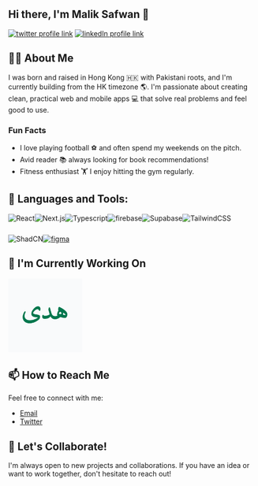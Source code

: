 ## Hi there, I'm Malik Safwan 👋

<!-- [![youtube channel link](https://img.shields.io/badge/YouTube-FF0000?style=for-the-badge&logo=youtube&logoColor=white)](put link here) -->
<!-- [![discord server link](https://img.shields.io/badge/Discord-7289DA?style=for-the-badge&logo=discord&logoColor=white)](put link here) -->
<!-- [![instagram profile link](https://img.shields.io/badge/Instagram-E4405F?style=for-the-badge&logo=instagram&logoColor=white)](put link here) -->
[![twitter profile link](https://img.shields.io/badge/Twitter-1DA1F2?style=for-the-badge&logo=twitter&logoColor=white)](https://twitter.com/safwanmalikkk)
[![linkedIn profile link](https://img.shields.io/badge/LinkedIn-094A90?style=for-the-badge&logo=twitter&logoColor=white)](https://www.linkedin.com/in/maliksafwann/)

## 🙋‍♂️ About Me

I was born and raised in Hong Kong 🇭🇰 with Pakistani roots, and I'm currently building from the HK timezone 🌎. I'm passionate about creating clean, practical web and mobile apps 💻 that solve real problems and feel good to use.

### Fun Facts
- I love playing football ⚽ and often spend my weekends on the pitch.
- Avid reader 📚 always looking for book recommendations!
- Fitness enthusiast 🏋️ I enjoy hitting the gym regularly.

## 🔨 Languages and Tools:

<a href="https://reactjs.org/" target="_blank"> <img align="left" alt="React" height ="42px" src="https://cdn.jsdelivr.net/gh/devicons/devicon/icons/react/react-original.svg"></a>
<a href="https://nextjs.org/" target="_blank"> <img align="left" alt="Next.js" height ="42px" src="https://cdn.jsdelivr.net/gh/devicons/devicon/icons/nextjs/nextjs-original.svg"></a>
<a href="https://www.typescriptlang.org/" target="_blank"><img align="left" alt="Typescript" height ="42px" src="https://cdn.jsdelivr.net/gh/devicons/devicon/icons/typescript/typescript-original.svg"></a>
<a href="https://firebase.google.com/" target="_blank"> <img align="left" src="https://cdn.jsdelivr.net/gh/devicons/devicon/icons/firebase/firebase-original.svg" alt="firebase" height ="42px"/> </a>
<a href="https://supabase.com/" target="_blank"> <img align="left" alt="Supabase" height ="42px" src="https://cdn.jsdelivr.net/gh/devicons/devicon/icons/supabase/supabase-original.svg"></a>
<a href="https://tailwindcss.com/" target="_blank"> <img align="left" alt="TailwindCSS" height ="42px" src="https://cdn.jsdelivr.net/gh/devicons/devicon/icons/tailwindcss/tailwindcss-original.svg"></a>
<a href="https://ui.shadcn.com/" target="_blank"> <img align="left" alt="ShadCN" height ="42px" src="https://raw.githubusercontent.com/marwin1991/profile-technology-icons/refs/heads/main/icons/shadcn_ui.png"></a>

<a href="https://www.figma.com/" target="_blank"> <img src="https://cdn.jsdelivr.net/gh/devicons/devicon/icons/figma/figma-original.svg" alt="figma" height='42px'/> </a>

## 🔭 I'm Currently Working On

[<img src="assets/hudan_app.png" alt="hudan_app" height="150px">](https://github.com/ssafwann/hudan-app)

## 📫 How to Reach Me

Feel free to connect with me:
- [Email](mailto:safwan917@gmail.com)
- [Twitter](https://x.com/safwanmalikkk)

## 🚀 Let's Collaborate!
I'm always open to new projects and collaborations. If you have an idea or want to work together, don't hesitate to reach out!
